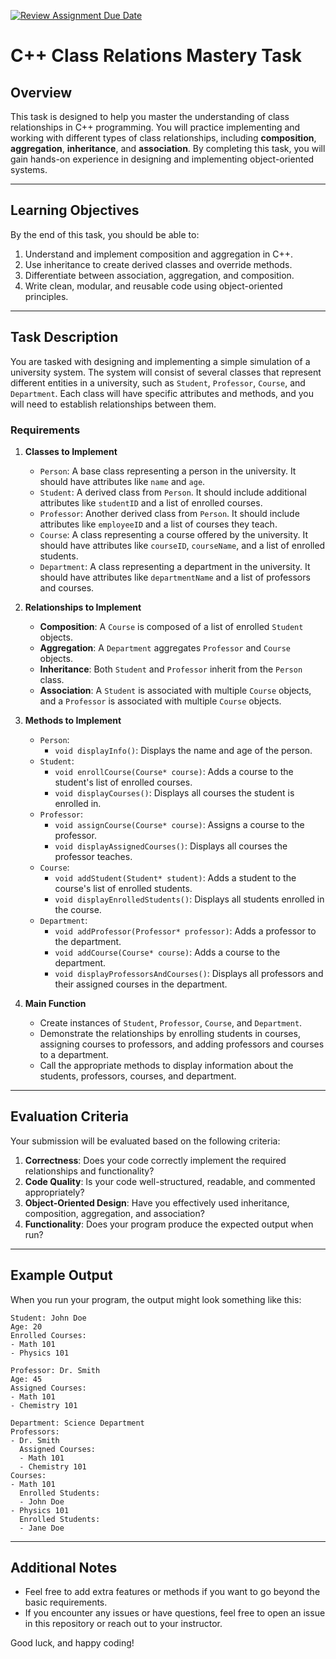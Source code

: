 [![Review Assignment Due Date](https://classroom.github.com/assets/deadline-readme-button-22041afd0340ce965d47ae6ef1cefeee28c7c493a6346c4f15d667ab976d596c.svg)](https://classroom.github.com/a/dpX8tHzC)
# C++ Class Relations Mastery Task

## Overview

This task is designed to help you master the understanding of class relationships in C++ programming. You will practice implementing and working with different types of class relationships, including **composition**, **aggregation**, **inheritance**, and **association**. By completing this task, you will gain hands-on experience in designing and implementing object-oriented systems.

---

## Learning Objectives

By the end of this task, you should be able to:
1. Understand and implement composition and aggregation in C++.
2. Use inheritance to create derived classes and override methods.
3. Differentiate between association, aggregation, and composition.
4. Write clean, modular, and reusable code using object-oriented principles.

---

## Task Description

You are tasked with designing and implementing a simple simulation of a university system. The system will consist of several classes that represent different entities in a university, such as `Student`, `Professor`, `Course`, and `Department`. Each class will have specific attributes and methods, and you will need to establish relationships between them.

### Requirements

1. **Classes to Implement**
   - `Person`: A base class representing a person in the university. It should have attributes like `name` and `age`.
   - `Student`: A derived class from `Person`. It should include additional attributes like `studentID` and a list of enrolled courses.
   - `Professor`: Another derived class from `Person`. It should include attributes like `employeeID` and a list of courses they teach.
   - `Course`: A class representing a course offered by the university. It should have attributes like `courseID`, `courseName`, and a list of enrolled students.
   - `Department`: A class representing a department in the university. It should have attributes like `departmentName` and a list of professors and courses.

2. **Relationships to Implement**
   - **Composition**: A `Course` is composed of a list of enrolled `Student` objects.
   - **Aggregation**: A `Department` aggregates `Professor` and `Course` objects.
   - **Inheritance**: Both `Student` and `Professor` inherit from the `Person` class.
   - **Association**: A `Student` is associated with multiple `Course` objects, and a `Professor` is associated with multiple `Course` objects.

3. **Methods to Implement**
   - `Person`:
     - `void displayInfo()`: Displays the name and age of the person.
   - `Student`:
     - `void enrollCourse(Course* course)`: Adds a course to the student's list of enrolled courses.
     - `void displayCourses()`: Displays all courses the student is enrolled in.
   - `Professor`:
     - `void assignCourse(Course* course)`: Assigns a course to the professor.
     - `void displayAssignedCourses()`: Displays all courses the professor teaches.
   - `Course`:
     - `void addStudent(Student* student)`: Adds a student to the course's list of enrolled students.
     - `void displayEnrolledStudents()`: Displays all students enrolled in the course.
   - `Department`:
     - `void addProfessor(Professor* professor)`: Adds a professor to the department.
     - `void addCourse(Course* course)`: Adds a course to the department.
     - `void displayProfessorsAndCourses()`: Displays all professors and their assigned courses in the department.

4. **Main Function**
   - Create instances of `Student`, `Professor`, `Course`, and `Department`.
   - Demonstrate the relationships by enrolling students in courses, assigning courses to professors, and adding professors and courses to a department.
   - Call the appropriate methods to display information about the students, professors, courses, and department.

---


## Evaluation Criteria

Your submission will be evaluated based on the following criteria:
1. **Correctness**: Does your code correctly implement the required relationships and functionality?
2. **Code Quality**: Is your code well-structured, readable, and commented appropriately?
3. **Object-Oriented Design**: Have you effectively used inheritance, composition, aggregation, and association?
4. **Functionality**: Does your program produce the expected output when run?

---

## Example Output

When you run your program, the output might look something like this:

```
Student: John Doe
Age: 20
Enrolled Courses:
- Math 101
- Physics 101

Professor: Dr. Smith
Age: 45
Assigned Courses:
- Math 101
- Chemistry 101

Department: Science Department
Professors:
- Dr. Smith
  Assigned Courses:
  - Math 101
  - Chemistry 101
Courses:
- Math 101
  Enrolled Students:
  - John Doe
- Physics 101
  Enrolled Students:
  - Jane Doe
```

---

## Additional Notes

- Feel free to add extra features or methods if you want to go beyond the basic requirements.
- If you encounter any issues or have questions, feel free to open an issue in this repository or reach out to your instructor.

Good luck, and happy coding!
